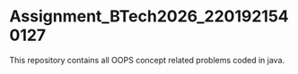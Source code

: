 # Assignment_BTech2026_2201921540127
This repository contains all OOPS concept related problems coded in java.
